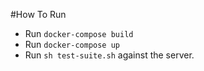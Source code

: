 #How To Run

- Run `docker-compose build`
- Run `docker-compose up`
- Run `sh test-suite.sh` against the server.
